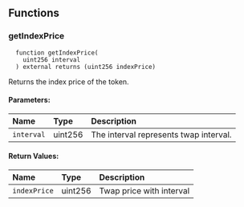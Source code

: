 
## Functions
### getIndexPrice
```solidity
  function getIndexPrice(
    uint256 interval
  ) external returns (uint256 indexPrice)
```

Returns the index price of the token.

#### Parameters:
| Name                           | Type          | Description                                                                  |
| :----------------------------- | :------------ | :--------------------------------------------------------------------------- |
|`interval` | uint256 | The interval represents twap interval.

#### Return Values:
| Name                           | Type          | Description                                                                  |
| :----------------------------- | :------------ | :--------------------------------------------------------------------------- |
|`indexPrice` | uint256 | Twap price with interval

